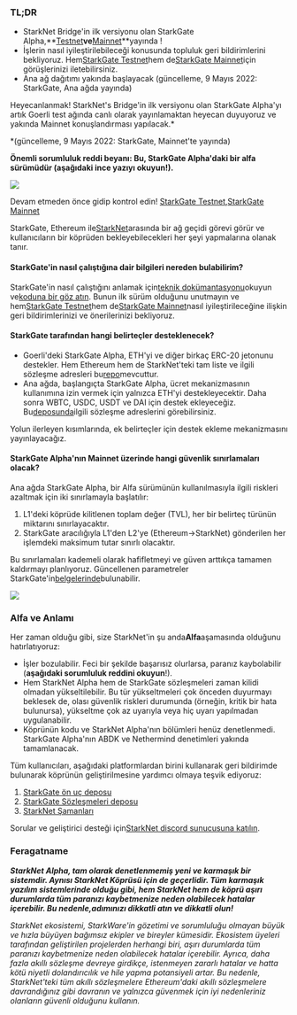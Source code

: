 ### TL;DR

* StarkNet Bridge'in ilk versiyonu olan StarkGate Alpha,**[Testnet](https://goerli.starkgate.starknet.io/)**ve**[Mainnet](https://starkgate.starknet.io/)**yayında !
* İşlerin nasıl iyileştirilebileceği konusunda topluluk geri bildirimlerini bekliyoruz. Hem[StarkGate Testnet](https://forms.reform.app/starkware/StarkGate_Feedback/yhyalh)hem de[StarkGate Mainnet](https://forms.reform.app/TeRuSp/StarkGate-Feedback-Mainnet/bcoscx)için görüşlerinizi iletebilirsiniz.
* Ana ağ dağıtımı yakında başlayacak (güncelleme, 9 Mayıs 2022: StarkGate, Ana ağda yayında)

Heyecanlanmak! StarkNet's Bridge'in ilk versiyonu olan StarkGate Alpha'yı artık Goerli test ağında canlı olarak yayınlamaktan heyecan duyuyoruz ve yakında Mainnet konuşlandırması yapılacak.*

\*(güncelleme, 9 Mayıs 2022: StarkGate, Mainnet'te yayında)

**Önemli sorumluluk reddi beyanı: Bu, StarkGate Alpha'daki bir alfa sürümüdür (aşağıdaki ince yazıyı okuyun!).**

![](/assets/starkgate_01.png)

Devam etmeden önce gidip kontrol edin! [StarkGate Testnet](https://goerli.starkgate.starknet.io/),[StarkGate Mainnet](https://starkgate.starknet.io/)

StarkGate, Ethereum ile[StarkNet](https://starknet.io/)arasında bir ağ geçidi görevi görür ve kullanıcıların bir köprüden bekleyebilecekleri her şeyi yapmalarına olanak tanır.

#### **StarkGate'in nasıl çalıştığına dair bilgileri nereden bulabilirim?**

StarkGate'in nasıl çalıştığını anlamak için[teknik dokümantasyonu](https://docs.starknet.io/docs/L1%3C%3EL2%20Communication/token-bridge)okuyun ve[koduna bir göz atın](https://github.com/starkware-libs/starkgate-contracts/tree/main/src/starkware/starknet/apps/starkgate). Bunun ilk sürüm olduğunu unutmayın ve hem[StarkGate Testnet](https://forms.reform.app/starkware/StarkGate_Feedback/yhyalh)hem de[StarkGate Mainnet](https://forms.reform.app/TeRuSp/StarkGate-Feedback-Mainnet/bcoscx)nasıl iyileştirileceğine ilişkin geri bildirimlerinizi ve önerilerinizi bekliyoruz.

#### **StarkGate tarafından hangi belirteçler desteklenecek?**

* Goerli'deki StarkGate Alpha, ETH'yi ve diğer birkaç ERC-20 jetonunu destekler. Hem Ethereum hem de StarkNet'teki tam liste ve ilgili sözleşme adresleri bu[repo](https://github.com/starkware-libs/starknet-addresses)mevcuttur.
* Ana ağda, başlangıçta StarkGate Alpha, ücret mekanizmasının kullanımına izin vermek için yalnızca ETH'yi destekleyecektir. Daha sonra WBTC, USDC, USDT ve DAI için destek ekleyeceğiz. Bu[deposunda](https://github.com/starkware-libs/starknet-addresses/blob/master/bridged_tokens/mainnet.json)ilgili sözleşme adreslerini görebilirsiniz.

Yolun ilerleyen kısımlarında, ek belirteçler için destek ekleme mekanizmasını yayınlayacağız.

#### **StarkGate Alpha'nın Mainnet üzerinde hangi güvenlik sınırlamaları olacak?**

Ana ağda StarkGate Alpha, bir Alfa sürümünün kullanılmasıyla ilgili riskleri azaltmak için iki sınırlamayla başlatılır:

1. L1'deki köprüde kilitlenen toplam değer (TVL), her bir belirteç türünün miktarını sınırlayacaktır.
2. StarkGate aracılığıyla L1'den L2'ye (Ethereum→StarkNet) gönderilen her işlemdeki maksimum tutar sınırlı olacaktır.

Bu sınırlamaları kademeli olarak hafifletmeyi ve güven arttıkça tamamen kaldırmayı planlıyoruz. Güncellenen parametreler StarkGate'in[belgelerinde](https://docs.starknet.io/docs/L1%3C%3EL2%20Communication/token-bridge)bulunabilir.

![](/assets/starkgate_02.png)

### Alfa ve Anlamı

Her zaman olduğu gibi, size StarkNet'in şu anda**Alfa**aşamasında olduğunu hatırlatıyoruz:

* İşler bozulabilir. Feci bir şekilde başarısız olurlarsa, paranız kaybolabilir (**aşağıdaki sorumluluk reddini okuyun**!).
* Hem StarkNet Alpha hem de StarkGate sözleşmeleri zaman kilidi olmadan yükseltilebilir. Bu tür yükseltmeleri çok önceden duyurmayı beklesek de, olası güvenlik riskleri durumunda (örneğin, kritik bir hata bulunursa), yükseltme çok az uyarıyla veya hiç uyarı yapılmadan uygulanabilir.
* Köprünün kodu ve StarkNet Alpha'nın bölümleri henüz denetlenmedi. StarkGate Alpha'nın ABDK ve Nethermind denetimleri yakında tamamlanacak.

Tüm kullanıcıları, aşağıdaki platformlardan birini kullanarak geri bildirimde bulunarak köprünün geliştirilmesine yardımcı olmaya teşvik ediyoruz:

1. [StarkGate ön uç deposu](https://github.com/starkware-libs/starkgate-frontend)
2. [StarkGate Sözleşmeleri deposu](https://github.com/starkware-libs/starkgate-contracts/tree/main/src/starkware/starknet/apps/starkgate)
3. [StarkNet Şamanları](http://community.starknet.io/)

Sorular ve geliştirici desteği için[StarkNet discord sunucusuna katılın](https://discord.gg/uJ9HZTUk2Y).

### Feragatname

***StarkNet Alpha, tam olarak denetlenmemiş yeni ve karmaşık bir sistemdir. Aynısı StarkNet Köprüsü için de geçerlidir. Tüm karmaşık yazılım sistemlerinde olduğu gibi, hem StarkNet hem de köprü aşırı durumlarda tüm paranızı kaybetmenize neden olabilecek hatalar içerebilir. Bu nedenle,***adımınızı dikkatli atın ve dikkatli olun!******

*StarkNet ekosistemi, StarkWare'in gözetimi ve sorumluluğu olmayan büyük ve hızla büyüyen bağımsız ekipler ve bireyler kümesidir. Ekosistem üyeleri tarafından geliştirilen projelerden herhangi biri, aşırı durumlarda tüm paranızı kaybetmenize neden olabilecek hatalar içerebilir. Ayrıca, daha fazla akıllı sözleşme devreye girdikçe, istenmeyen zararlı hatalar ve hatta kötü niyetli dolandırıcılık ve hile yapma potansiyeli artar. Bu nedenle, StarkNet'teki tüm akıllı sözleşmelere Ethereum'daki akıllı sözleşmelere davrandığınız gibi davranın ve yalnızca güvenmek için iyi nedenleriniz olanların güvenli olduğunu kullanın.*